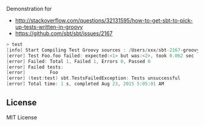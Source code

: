 Demonstration for 

- http://stackoverflow.com/questions/32131595/how-to-get-sbt-to-pick-up-tests-written-in-groovy
- https://github.com/sbt/sbt/issues/2167

```scala
> test
[info] Start Compiling Test Groovy sources : /Users/xxx/sbt-2167-groovy/src/test/groovy 
[error] Test Foo.foo failed: expected:<1> but was:<2>, took 0.062 sec
[error] Failed: Total 1, Failed 1, Errors 0, Passed 0
[error] Failed tests:
[error]         Foo
[error] (test:test) sbt.TestsFailedException: Tests unsuccessful
[error] Total time: 1 s, completed Aug 23, 2015 5:05:01 AM
```

License
-------

MIT License

